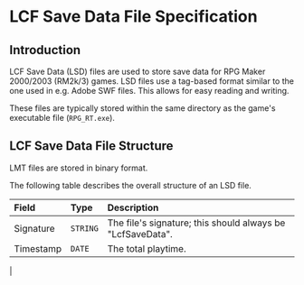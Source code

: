 # LCF Save Data File Specification
## Introduction
LCF Save Data (LSD) files are used to store save data for RPG Maker 2000/2003 (RM2k/3) games.
LSD files use a tag-based format similar to the one used in e.g. Adobe SWF files. This allows for easy reading and writing.

These files are typically stored within the same directory as the game's executable file (`RPG_RT.exe`).

## LCF Save Data File Structure
LMT files are stored in binary format.

The following table describes the overall structure of an LSD file.

| Field         | Type                                            | Description                                                |
|:--------------|:------------------------------------------------|:-----------------------------------------------------------|
| Signature     | `STRING`                                        | The file's signature; this should always be "LcfSaveData". |
| Timestamp     | `DATE`                                          | The total playtime.                                        |
|